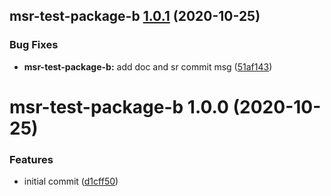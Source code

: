 ## msr-test-package-b [1.0.1](https://github.com/dbouwman/monorepo-semantic-release/compare/msr-test-package-b@1.0.0...msr-test-package-b@1.0.1) (2020-10-25)


### Bug Fixes

* **msr-test-package-b:** add doc and sr commit msg ([51af143](https://github.com/dbouwman/monorepo-semantic-release/commit/51af143a95f8467e289a2781168183f274ce2f98))

# msr-test-package-b 1.0.0 (2020-10-25)


### Features

* initial commit ([d1cff50](https://github.com/dbouwman/monorepo-semantic-release/commit/d1cff501721d28dc12eb07870b76fd8800b969f0))
